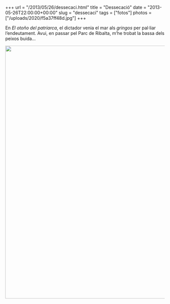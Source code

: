 +++
url = "/2013/05/26/dessecaci.html"
title = "Dessecació"
date = "2013-05-26T22:00:00+00:00"
slug = "dessecaci"
tags = ["fotos"]
photos = ["/uploads/2020/f5a37ff48d.jpg"]
+++

En *El otoño del patriarca*, el dictador venia el mar als *gringos* per pal·liar l’endeutament. Avui, en passar pel Parc de Ribalta, m’he trobat la bassa dels peixos buida…

<img src="/uploads/2020/f5a37ff48d.jpg" width="600" height="800" alt="" />
